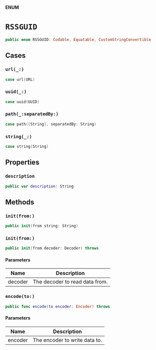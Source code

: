 **ENUM**

# `RSSGUID`

```swift
public enum RSSGUID: Codable, Equatable, CustomStringConvertible
```

## Cases
### `url(_:)`

```swift
case url(URL)
```

### `uuid(_:)`

```swift
case uuid(UUID)
```

### `path(_:separatedBy:)`

```swift
case path([String], separatedBy: String)
```

### `string(_:)`

```swift
case string(String)
```

## Properties
### `description`

```swift
public var description: String
```

## Methods
### `init(from:)`

```swift
public init(from string: String)
```

### `init(from:)`

```swift
public init(from decoder: Decoder) throws
```

#### Parameters

| Name | Description |
| ---- | ----------- |
| decoder | The decoder to read data from. |

### `encode(to:)`

```swift
public func encode(to encoder: Encoder) throws
```

#### Parameters

| Name | Description |
| ---- | ----------- |
| encoder | The encoder to write data to. |